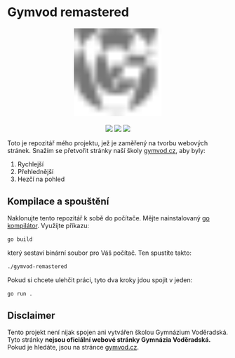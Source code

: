 # Gymvod remastered

<div align="center" style="margin: 20px;">
<img align="center" src="https://github.com/raferat/gymvod-remastered/raw/v2/static/logo.svg" style="width: 200px;">
</div>

<p align="center">
	<a href="https://github.com/raferat/gospapi-wrapper/stargazers"><img src="https://img.shields.io/github/stars/raferat/gospapi-wrapper?colorA=363a4f&colorB=b7bdf8&style=for-the-badge"></a>
	<a href="https://github.com/raferat/gospapi-wrapper/issues"><img src="https://img.shields.io/github/issues/raferat/gospapi-wrapper?colorA=363a4f&colorB=f5a97f&style=for-the-badge"></a>
	<a href="https://github.com/raferat/gospapi-wrapper/contributors"><img src="https://img.shields.io/github/contributors/raferat/gospapi-wrapper?colorA=363a4f&colorB=a6da95&style=for-the-badge"></a>
</p>

Toto je repozitář mého projektu, jež je zaměřený na tvorbu webových stránek. Snažím se přetvořit stránky naší školy [gymvod.cz](https://gymvod.cz/), aby byly:
1. Rychlejší 
1. Přehlednější
1. Hezčí na pohled

## Kompilace a spouštění
Naklonujte tento repozitář k sobě do počítače. Mějte nainstalovaný [go kompilátor](https://go.dev/). Využijte příkazu:
```bash
go build
```
který sestaví binární soubor pro Váš počítač.
Ten spustíte takto:
```bash
./gymvod-remastered
```
Pokud si chcete ulehčit práci, tyto dva kroky jdou spojit v jeden:
```bash
go run .
``` 


## Disclaimer
Tento projekt není nijak spojen ani vytvářen školou Gymnázium Voděradská. Tyto stránky <strong>nejsou oficiální webové stránky Gymnázia Voděradská.</strong> Pokud je hledáte, jsou na stránce [gymvod.cz](https://gymvod.cz/). 